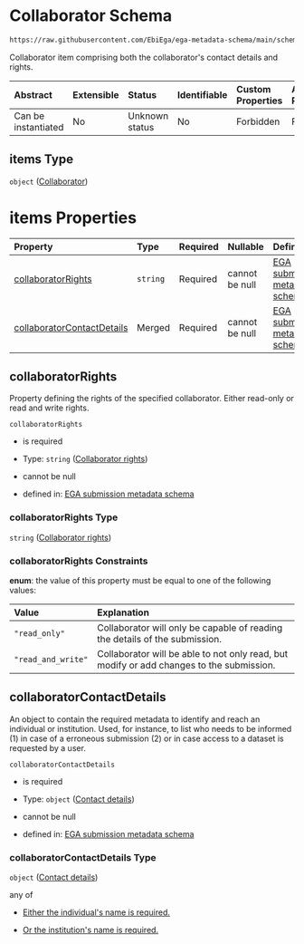# Collaborator Schema

```txt
https://raw.githubusercontent.com/EbiEga/ega-metadata-schema/main/schemas/EGA.submission.json#/properties/additionalCollaborators/items
```

Collaborator item comprising both the collaborator's contact details and rights.

| Abstract            | Extensible | Status         | Identifiable | Custom Properties | Additional Properties | Access Restrictions | Defined In                                                                           |
| :------------------ | :--------- | :------------- | :----------- | :---------------- | :-------------------- | :------------------ | :----------------------------------------------------------------------------------- |
| Can be instantiated | No         | Unknown status | No           | Forbidden         | Forbidden             | none                | [EGA.submission.json\*](../../../schemas/EGA.submission.json "open original schema") |

## items Type

`object` ([Collaborator](ega-20-properties-submission-collaborator-details-collaborator.md))

# items Properties

| Property                                                  | Type     | Required | Nullable       | Defined by                                                                                                                                                                                                                                                                                                 |
| :-------------------------------------------------------- | :------- | :------- | :------------- | :--------------------------------------------------------------------------------------------------------------------------------------------------------------------------------------------------------------------------------------------------------------------------------------------------------- |
| [collaboratorRights](#collaboratorrights)                 | `string` | Required | cannot be null | [EGA submission metadata schema](ega-20-properties-submission-collaborator-details-collaborator-properties-collaborator-rights.md "https://raw.githubusercontent.com/EbiEga/ega-metadata-schema/main/schemas/EGA.submission.json#/properties/additionalCollaborators/items/properties/collaboratorRights") |
| [collaboratorContactDetails](#collaboratorcontactdetails) | Merged   | Required | cannot be null | [EGA submission metadata schema](ega-12-definitions-contact-details.md "https://raw.githubusercontent.com/EbiEga/ega-metadata-schema/main/schemas/EGA.submission.json#/properties/additionalCollaborators/items/properties/collaboratorContactDetails")                                                    |

## collaboratorRights

Property defining the rights of the specified collaborator. Either read-only or read and write rights.

`collaboratorRights`

*   is required

*   Type: `string` ([Collaborator rights](ega-20-properties-submission-collaborator-details-collaborator-properties-collaborator-rights.md))

*   cannot be null

*   defined in: [EGA submission metadata schema](ega-20-properties-submission-collaborator-details-collaborator-properties-collaborator-rights.md "https://raw.githubusercontent.com/EbiEga/ega-metadata-schema/main/schemas/EGA.submission.json#/properties/additionalCollaborators/items/properties/collaboratorRights")

### collaboratorRights Type

`string` ([Collaborator rights](ega-20-properties-submission-collaborator-details-collaborator-properties-collaborator-rights.md))

### collaboratorRights Constraints

**enum**: the value of this property must be equal to one of the following values:

| Value              | Explanation                                                                              |
| :----------------- | :--------------------------------------------------------------------------------------- |
| `"read_only"`      | Collaborator will only be capable of reading the details of the submission.              |
| `"read_and_write"` | Collaborator will be able to not only read, but modify or add changes to the submission. |

## collaboratorContactDetails

An object to contain the required metadata to identify and reach an individual or institution. Used, for instance, to list who needs to be informed (1) in case of a erroneous submission (2) or in case access to a dataset is requested by a user.

`collaboratorContactDetails`

*   is required

*   Type: `object` ([Contact details](ega-12-definitions-contact-details.md))

*   cannot be null

*   defined in: [EGA submission metadata schema](ega-12-definitions-contact-details.md "https://raw.githubusercontent.com/EbiEga/ega-metadata-schema/main/schemas/EGA.submission.json#/properties/additionalCollaborators/items/properties/collaboratorContactDetails")

### collaboratorContactDetails Type

`object` ([Contact details](ega-12-definitions-contact-details.md))

any of

*   [Either the individual's name is required.](ega-12-definitions-contact-details-anyof-either-the-individuals-name-is-required.md "check type definition")

*   [Or the institution's name is required.](ega-12-definitions-contact-details-anyof-or-the-institutions-name-is-required.md "check type definition")
